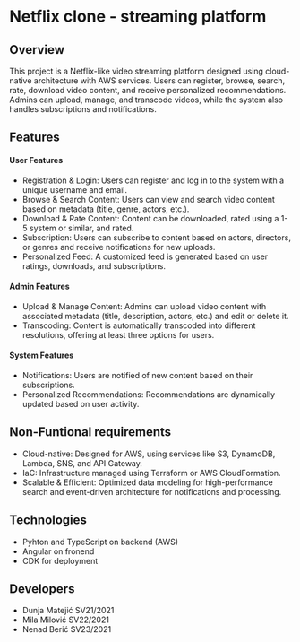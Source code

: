 # Netflix clone - streaming platform

## Overview
This project is a Netflix-like video streaming platform designed using cloud-native architecture with AWS services. Users can register, browse, search, rate, download video content, and receive personalized recommendations. Admins can upload, manage, and transcode videos, while the system also handles subscriptions and notifications.

## Features
#### User Features
- Registration & Login: Users can register and log in to the system with a unique username and email.
- Browse & Search Content: Users can view and search video content based on metadata (title, genre, actors, etc.).
- Download & Rate Content: Content can be downloaded, rated using a 1-5 system or similar, and rated.
- Subscription: Users can subscribe to content based on actors, directors, or genres and receive notifications for new uploads.
- Personalized Feed: A customized feed is generated based on user ratings, downloads, and subscriptions.
#### Admin Features
- Upload & Manage Content: Admins can upload video content with associated metadata (title, description, actors, etc.) and edit or delete it.
- Transcoding: Content is automatically transcoded into different resolutions, offering at least three options for users.
#### System Features
- Notifications: Users are notified of new content based on their subscriptions.
- Personalized Recommendations: Recommendations are dynamically updated based on user activity.

## Non-Funtional requirements
- Cloud-native: Designed for AWS, using services like S3, DynamoDB, Lambda, SNS, and API Gateway.
- IaC: Infrastructure managed using Terraform or AWS CloudFormation.
- Scalable & Efficient: Optimized data modeling for high-performance search and event-driven architecture for notifications and processing.

## Technologies
- Pyhton and TypeScript on backend (AWS)
- Angular on fronend
- CDK for deployment

## Developers
- Dunja Matejić SV21/2021
- Mila Milović SV22/2021
- Nenad Berić SV23/2021

